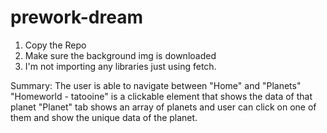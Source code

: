 # prework-dream

1) Copy the Repo 
2) Make sure the background img is downloaded
3) I'm not importing any libraries just using fetch.

Summary: The user is able to navigate between "Home" and "Planets" 
"Homeworld - tatooine" is a clickable element that shows the data of that planet 
"Planet" tab shows an array of planets and user can click on one of them and show the unique data of the planet.
